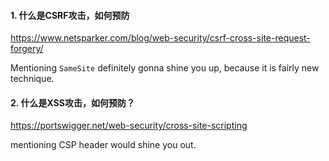 #### 1. 什么是CSRF攻击，如何预防

https://www.netsparker.com/blog/web-security/csrf-cross-site-request-forgery/

Mentioning `SameSite` definitely gonna shine you up, because it is fairly new technique.

#### 2. 什么是XSS攻击，如何预防？

https://portswigger.net/web-security/cross-site-scripting

mentioning CSP header would shine you out.